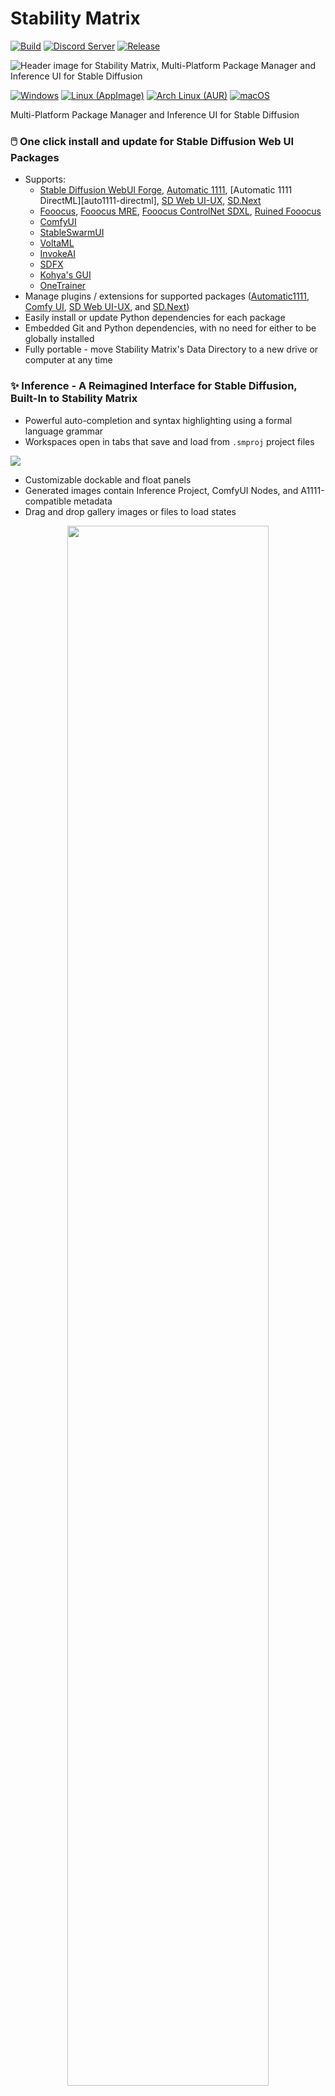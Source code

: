 # Stability Matrix

[![Build](https://github.com/LykosAI/StabilityMatrix/actions/workflows/build.yml/badge.svg)](https://github.com/LykosAI/StabilityMatrix/actions/workflows/build.yml)
[![Discord Server](https://img.shields.io/discord/1115555685476868168?logo=discord&logoColor=white&label=Discord%20Server)](https://discord.com/invite/TUrgfECxHz)
[![Release](https://img.shields.io/github/v/release/LykosAI/StabilityMatrix?label=Latest%20Release&link=https%3A%2F%2Fgithub.com%2FLykosAI%2FStabilityMatrix%2Freleases%2Flatest)][release]

[release]: https://github.com/LykosAI/StabilityMatrix/releases/latest
[download-win-x64]: https://github.com/LykosAI/StabilityMatrix/releases/latest/download/StabilityMatrix-win-x64.zip
[download-linux-appimage-x64]: https://github.com/LykosAI/StabilityMatrix/releases/latest/download/StabilityMatrix-linux-x64.zip
[download-linux-aur-x64]: https://aur.archlinux.org/packages/stabilitymatrix
[download-macos-arm64]: https://github.com/LykosAI/StabilityMatrix/releases/latest/download/StabilityMatrix-macos-arm64.dmg

[auto1111]: https://github.com/AUTOMATIC1111/stable-diffusion-webui
[sdwebui-directml]: https://github.com/lshqqytiger/stable-diffusion-webui-directml
[webui-ux]: https://github.com/anapnoe/stable-diffusion-webui-ux
[comfy]: https://github.com/comfyanonymous/ComfyUI
[sdnext]: https://github.com/vladmandic/automatic
[voltaml]: https://github.com/VoltaML/voltaML-fast-stable-diffusion
[invokeai]: https://github.com/invoke-ai/InvokeAI
[fooocus]: https://github.com/lllyasviel/Fooocus
[fooocus-mre]: https://github.com/MoonRide303/Fooocus-MRE
[ruined-fooocus]: https://github.com/runew0lf/RuinedFooocus
[fooocus-controlnet]: https://github.com/fenneishi/Fooocus-ControlNet-SDXL
[kohya-ss]: https://github.com/bmaltais/kohya_ss
[onetrainer]: https://github.com/Nerogar/OneTrainer
[forge]: https://github.com/lllyasviel/stable-diffusion-webui-forge
[stable-swarm]: https://github.com/Stability-AI/StableSwarmUI
[sdfx]: https://github.com/sdfxai/sdfx

[civitai]: https://civitai.com/
[huggingface]: https://huggingface.co/

![Header image for Stability Matrix, Multi-Platform Package Manager and Inference UI for Stable Diffusion](https://cdn.lykos.ai/static/sm-banner-rounded.webp)

[![Windows](https://img.shields.io/badge/Windows%2010,%2011-%230079d5.svg?style=for-the-badge&logo=Windows%2011&logoColor=white)][download-win-x64]
[![Linux (AppImage)](https://img.shields.io/badge/Linux%20(AppImage)-FCC624?style=for-the-badge&logo=linux&logoColor=black)][download-linux-appimage-x64]
[![Arch Linux (AUR)](https://img.shields.io/badge/Arch%20Linux%20(AUR)-1793D1?style=for-the-badge&logo=archlinux&logoColor=white)][download-linux-aur-x64]
[![macOS](https://img.shields.io/badge/mac%20os%20%28apple%20silicon%29-000000?style=for-the-badge&logo=macos&logoColor=F0F0F0)][download-macos-arm64]

Multi-Platform Package Manager and Inference UI for Stable Diffusion

### 🖱️ One click install and update for Stable Diffusion Web UI Packages
- Supports:
  - [Stable Diffusion WebUI Forge][forge], [Automatic 1111][auto1111], [Automatic 1111 DirectML][auto1111-directml], [SD Web UI-UX][webui-ux], [SD.Next][sdnext]
  - [Fooocus][fooocus], [Fooocus MRE][fooocus-mre], [Fooocus ControlNet SDXL][fooocus-controlnet], [Ruined Fooocus][ruined-fooocus]
  - [ComfyUI][comfy]
  - [StableSwarmUI][stable-swarm]
  - [VoltaML][voltaml]
  - [InvokeAI][invokeai]
  - [SDFX][sdfx]
  - [Kohya's GUI][kohya-ss]
  - [OneTrainer][onetrainer]
- Manage plugins / extensions for supported packages ([Automatic1111][auto1111], [Comfy UI][comfy], [SD Web UI-UX][webui-ux], and [SD.Next][sdnext])
- Easily install or update Python dependencies for each package
- Embedded Git and Python dependencies, with no need for either to be globally installed
- Fully portable - move Stability Matrix's Data Directory to a new drive or computer at any time

### ✨ Inference - A Reimagined Interface for Stable Diffusion, Built-In to Stability Matrix
- Powerful auto-completion and syntax highlighting using a formal language grammar
- Workspaces open in tabs that save and load from `.smproj` project files

![](https://cdn.lykos.ai/static/sm-banner-inference-rounded.webp)

- Customizable dockable and float panels
- Generated images contain Inference Project, ComfyUI Nodes, and A1111-compatible metadata
- Drag and drop gallery images or files to load states

<p align="center">
  <img style="width: 80%; height: 80%" src="https://github.com/LykosAI/StabilityMatrix/assets/13956642/4341cc34-a584-4e9c-bb3b-276009bdae80" alt=""/>
</p>

### 🚀 Launcher with syntax highlighted terminal emulator, routed GUI input prompts
- Launch arguments editor with predefined or custom options for each Package install
- Configurable Environment Variables

<p align="center">
  <img style="width: 80%; height: 80%" src="https://github.com/LykosAI/StabilityMatrix/assets/13956642/75456866-9d95-47c6-8c0a-fdc19443ee02" alt=""/>
</p>

### 🗃️ Checkpoint Manager, configured to be shared by all Package installs
- Option to find CivitAI metadata and preview thumbnails for new local imports

### ☁️ Model Browser to import from [CivitAI][civitai] and [HuggingFace][huggingface]
- Automatically imports to the associated model folder depending on the model type
- Downloads relevant metadata files and preview image
- Pause and resume downloads, even after closing the app

<p align="center">
  <img style="width: 80%; height: 80%" src="https://github.com/LykosAI/StabilityMatrix/assets/13956642/30b9f610-6033-4307-8d92-7d72b93cd73e" alt=""/>
</p>

### Shared model directory for all your packages
- Import local models by simple drag and drop
- Option to automatically find CivitAI metadata and preview thumbnails for new local imports

<p align="center">
  <img style="width: 80%; height: 80%" src="https://github.com/LykosAI/StabilityMatrix/assets/13956642/d42d1c53-67a4-45a0-b009-21400d44e17e" alt=""/>
</p>

- Find connected metadata for existing models
<p align="center">
  <img style="width: 80%; height: 80%" src="https://cdn.lykos.ai/static/sc-checkpoints-find-connected.gif" alt=""/>
</p>

## Localization
Stability Matrix is now available in the following languages, thanks to our community contributors:
- 🇺🇸 English
- 🇯🇵 日本語 
  - kgmkm_mkgm
- 🇨🇳 中文（简体，繁体）
  - jimlovewine
- 🇮🇹 Italiano
  - Marco Capelli
- 🇫🇷 Français
  - eephyne
- 🇪🇸 Español
  - Carlos Baena 
  - Lautaroturina
- 🇷🇺 Русский
  - aolko
- 🇹🇷 Türkçe
  - Progesor
- 🇩🇪 Deutsch
  - Mario da Graca
- 🇵🇹 Português
  - nextosai

If you would like to contribute a translation, please create an issue or contact us on Discord. Include an email where we'll send an invite to our [POEditor](https://poeditor.com/) project.

## Disclaimers
All trademarks, logos, and brand names are the property of their respective owners. All company, product and service names used in this document and licensed applications are for identification purposes only. Use of these names, trademarks, and brands does not imply endorsement.

## License

This repository maintains the latest source code release for Stability Matrix, and is licensed under the [GNU Affero General Public License](https://www.gnu.org/licenses/agpl-3.0.en.html). Binaries and executable releases are licensed under the [End User License Agreement](https://lykos.ai/license).
